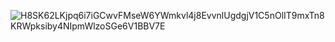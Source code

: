 
![H8SK62LKjpq6i7iGCwvFMseW6YWmkvl4j8EvvnlUgdgjV1C5nOlIT9mxTn8KRWpksiby4NIpmWlzoSGe6V1BBV7E](https://github.com/user-attachments/assets/8f294cf1-65cf-48f9-9b0e-84af1e606408)
